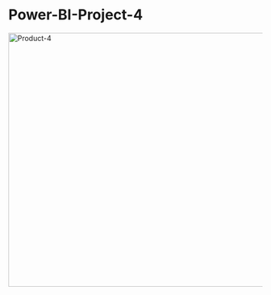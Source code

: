 # Power-BI-Project-4

<img width="902" height="504" alt="Product-4" src="https://github.com/user-attachments/assets/132aa296-0524-4245-8896-651f4b31056c" />
